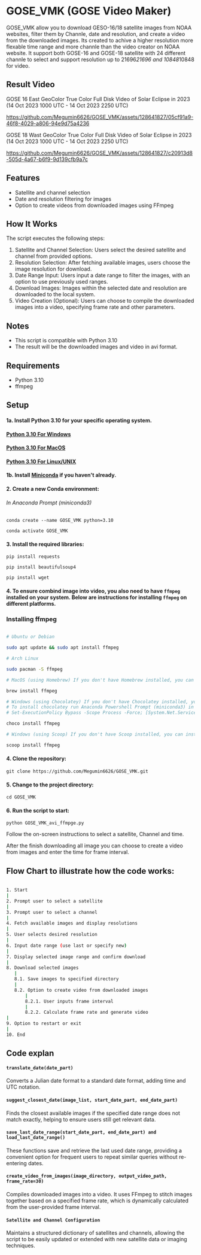 # GOSE_VMK (GOSE Video Maker)
GOSE_VMK allow you to download GESO-16/18 satellite images from NOAA websites, filter them by Channle, date and resolution, and create a video from the downloaded images.
Its created to achive a higher resolution more flexable time range and more channle than the video creator on NOAA website.
It support both GOSE-16 and GOSE-18 satellite with 24 different channle to select and support resolution up to 21696*21696 and 10848*10848 for video.

## Result Video
GOSE 16 East GeoColor True Color Full Disk Video of Solar Eclipse in 2023 (14 Oct 2023 1000 UTC - 14 Oct 2023 2250 UTC)

https://github.com/Megumin6626/GOSE_VMK/assets/128641827/05cf91a9-46f8-4029-a806-94e9d75a4236

GOSE 18 Wast GeoColor True Color Full Disk Video of Solar Eclipse in 2023 (14 Oct 2023 1000 UTC - 14 Oct 2023 2250 UTC)

https://github.com/Megumin6626/GOSE_VMK/assets/128641827/c20913d8-505d-4a67-b6f9-9d139cfb9a7c

## Features

- Satellite and channel selection
- Date and resolution filtering for images
- Option to create videos from downloaded images using FFmpeg

## How It Works

The script executes the following steps:

1. Satellite and Channel Selection: Users select the desired satellite and channel from provided options.
2. Resolution Selection: After fetching available images, users choose the image resolution for download.
3. Date Range Input: Users input a date range to filter the images, with an option to use previously used ranges.
4. Download Images: Images within the selected date and resolution are downloaded to the local system.
5. Video Creation (Optional): Users can choose to compile the downloaded images into a video, specifying frame rate and other parameters.

## Notes

- This script is compatible with Python 3.10
- The result will be the downloaded images and video in avi format.


## Requirements

- Python 3.10
- ffmpeg


## Setup 

#### 1a. Install Python 3.10 for your specific operating system.
#### [Python 3.10 For Windows](https://www.python.org/downloads/windows/)
#### [Python 3.10 For MacOS](https://www.python.org/downloads/macos/)
#### [Python 3.10 For Linux/UNIX](https://www.python.org/downloads/source/)
#### 1b. Install [Miniconda](https://docs.conda.io/en/latest/miniconda.html) if you haven't already.
#### 2. Create a new Conda environment:
###### In Anaconda Prompt (miniconda3)
  `conda create --name GOSE_VMK python=3.10`

  `conda activate GOSE_VMK`
  
#### 3. Install the required libraries:

`pip install requests`

`pip install beautifulsoup4`

`pip install wget`

#### 4. To ensure combind image into video, you also need to have `ffmpeg` installed on your system. Below are instructions for installing `ffmpeg` on different platforms.

### Installing ffmpeg

```bash

# Ubuntu or Debian

sudo apt update && sudo apt install ffmpeg

# Arch Linux

sudo pacman -S ffmpeg

# MacOS (using Homebrew) If you don't have Homebrew installed, you can install it from https://brew.sh/.

brew install ffmpeg

# Windows (using Chocolatey) If you don't have Chocolatey installed, you can install it from https://chocolatey.org/.
# To install chocolatey run Anaconda Powershell Prompt (miniconda3) in Admin and run
# Set-ExecutionPolicy Bypass -Scope Process -Force; [System.Net.ServicePointManager]::SecurityProtocol = [System.Net.ServicePointManager]::SecurityProtocol -bor 3072; iex ((New-Object System.Net.WebClient).DownloadString('https://community.chocolatey.org/install.ps1'))

choco install ffmpeg

# Windows (using Scoop) If you don't have Scoop installed, you can install it from https://scoop.sh/.

scoop install ffmpeg

```

#### 4. Clone the repository: 

`git clone https://github.com/Megumin6626/GOSE_VMK.git`

#### 5. Change to the project directory: 

`cd GOSE_VMK`

#### 6. Run the script to start: 

`python GOSE_VMK_avi_ffmpge.py`

Follow the on-screen instructions to select a satellite, Channel and time.

After the finish downloading all image you can choose to create a video from images and enter the time for frame interval.

## Flow Chart to illustrate how the code works:
```bash

1. Start
|
2. Prompt user to select a satellite
|
3. Prompt user to select a channel
|
4. Fetch available images and display resolutions
|
5. User selects desired resolution
|
6. Input date range (use last or specify new)
|
7. Display selected image range and confirm download
|
8. Download selected images
   |
   8.1. Save images to specified directory
   |
   8.2. Option to create video from downloaded images
       |
       8.2.1. User inputs frame interval
       |
       8.2.2. Calculate frame rate and generate video
|
9. Option to restart or exit
|
10. End
```


## Code explan 

#### `translate_date(date_part)`

Converts a Julian date format to a standard date format, adding time and UTC notation.

#### `suggest_closest_date(image_list, start_date_part, end_date_part)`

Finds the closest available images if the specified date range does not match exactly, helping to ensure users still get relevant data.

#### `save_last_date_range(start_date_part, end_date_part) and load_last_date_range()`

These functions save and retrieve the last used date range, providing a convenient option for frequent users to repeat similar queries without re-entering dates.

#### `create_video_from_images(image_directory, output_video_path, frame_rate=30)`

Compiles downloaded images into a video. It uses FFmpeg to stitch images together based on a specified frame rate, which is dynamically calculated from the user-provided frame interval.

#### `Satellite and Channel Configuration`

Maintains a structured dictionary of satellites and channels, allowing the script to be easily updated or extended with new satellite data or imaging techniques.





